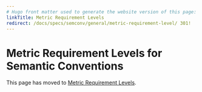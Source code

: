 ```yaml
---
# Hugo front matter used to generate the website version of this page:
linkTitle: Metric Requirement Levels
redirect: /docs/specs/semconv/general/metric-requirement-level/ 301!
---
```


# Metric Requirement Levels for Semantic Conventions

This page has moved to
[Metric Requirement Levels](https://opentelemetry.io/docs/specs/semconv/general/metric-requirement-level/).
